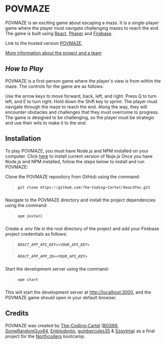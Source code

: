 # POVMAZE

POVMAZE is an exciting game about escaping a maze. It is a single-player game where the player must navigate challenging mazes to reach the end. The game is built using [React](https://react.dev/), [Phaser](https://phaser.io/) and [Firebase](https://firebase.google.com/).

Link to the hosted version [POVMAZE](https://povmaze.netlify.app/).

[More information about the project and a team](https://northcoders.com/projects/may-2023/povmaze)
## **_How to Play_**

POVMAZE is a first-person game where the player's view is from within the maze. The controls for the game are as follows:

Use the arrow keys to move forward, back, left, and right.
Press Q to turn left, and E to turn right.
Hold down the Shift key to sprint.
The player must navigate through the maze to reach the end. Along the way, they will encounter obstacles and challenges that they must overcome to progress. The game is designed to be challenging, so the player must be strategic and use their wits to make it to the end.

## **Installation**

To play POVMAZE, you must have Node.js and NPM installed on your computer. 
Click [here](https://nodejs.org/en) to install current version of Noje.js
Once you have Node.js and NPM installed, follow the steps below to install and run POVMAZE:

Clone the POVMAZE repository from GitHub using the command:

> ##### `git clone https://github.com/The-Coding-Cartel/ReactPov.git`

Navigate to the POVMAZE directory and install the project dependencies using the command:

> ##### `npm install`

Create a .env file in the root directory of the project and add your Firebase project credentials as follows:

> ##### `REACT_APP_API_KEY=<YOUR_API_KEY>`
>
> ##### `REACT_APP_APP_ID=<YOUR_API_KEY>`

Start the development server using the command:

> ##### `npm start`

This will start the development server at [http://localhost:3000](http://localhost:3000), and the POVMAZE game should open in your default browser.

## Credits

POVMAZE was created by [The-Coding-Cartel](https://github.com/The-Coding-Cartel) ([BGS89](https://github.com/BGS89), [SomeRandomGuy64](https://github.com/SomeRandomGuy64), [Entelodonto](https://github.com/Entelodonto), [gumbercules35](https://github.com/gumbercules35) & [Szpytma](https://github.com/Szpytma/)) as a final project for the [Northcoders](https://northcoders.com/) bootcamp.
